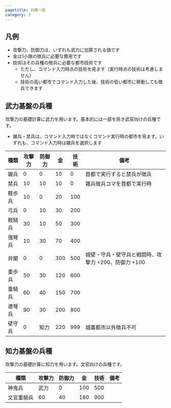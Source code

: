 ```yaml
---
pagetitle: 兵種一覧
category: 3
---
```


## 凡例
* 攻撃力、防御力は、いずれも武力に加算される値です
* 金は1小隊の徴兵に必要な費用です
* 技術はその兵種の徴兵に必要な都市技術です
  * ただし、コマンド入力時点の技術を見ます（実行時点の技術は考慮しません）
  * 技術の高い都市でコマンド入力した後、技術の低い都市に移動しても徴兵できます

## 武力基盤の兵種
攻撃力の基礎計算に武力を用います。基本的には一部を除き武官向けの兵種です。

* 雑兵・禁兵は、コマンド入力時ではなくコマンド実行時の都市を見ます。いずれも、コマンド入力時は雑兵を選択します

| 種類 | 攻撃力 | 防御力 | 金 | 技術 | 備考 |
| -- | -- | -- | -- | -- | -- |
| 雑兵 | 0 | 0 | 10 | 0 | 首都で実行すると禁兵が徴兵 |
| 禁兵 | 10 | 10 | 10 | 0 | 雑兵徴兵コマを首都で実行時 |
| 軽歩兵 | 10 | 0 | 20 | 100 | |
| 弓兵 | 0 | 10 | 30 | 200 | |
| 軽騎兵 | 30 | 10 | 50 | 300 | |
| 強弩兵 | 10 | 30 | 70 | 400 | |
| 井闌 | 0 | 0 | 300 | 500 | 城壁・守兵・壁守兵と戦闘時、攻撃力 +200、防御力 +100 |
| 重歩兵 | 50 | 30 | 120 | 600 | |
| 重騎兵 | 60 | 40 | 150 | 700 | |
| 連弩兵 | 90 | 30 | 200 | 800 |
| 壁守兵 | 0 | 知力 | 220 | 999 | 城塞都市以外徴兵不可 |

## 知力基盤の兵種
攻撃力の基礎計算に知力を用います。文官向けの兵種です。

| 種類 | 攻撃力 | 防御力 | 金 | 技術 | 備考 |
| -- | -- | -- | -- | -- | -- |
| 神鬼兵 | 武力 | 0 | 100 | 500 | |
| 文官重騎兵 | 60 | 40 | 180 | 900 | |

